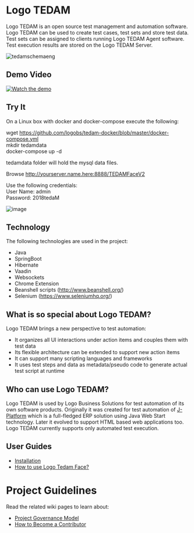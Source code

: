 # Logo TEDAM
Logo TEDAM is an open source test management and automation software. Logo TEDAM can be used to create test cases, test sets and store test data. Test sets can be assigned to clients running Logo TEDAM Agent software. Test execution results are stored on the Logo TEDAM Server. 

![tedamschemaeng](https://user-images.githubusercontent.com/44693634/48532853-1db52180-e8b3-11e8-8f12-45e7e858379c.png)

## Demo Video
[![Watch the demo](https://img.youtube.com/vi/eczwqyTae0A/maxresdefault.jpg)](https://youtu.be/eczwqyTae0A)

## Try It
On a Linux box with docker and docker-compose execute the following:<br>

 wget https://github.com/logobs/tedam-docker/blob/master/docker-compose.yml<br>
 mkdir tedamdata <br>
 docker-compose up -d <br>

tedamdata folder will hold the mysql data files.<br>

Browse http://yourserver.name.here:8888/TEDAMFaceV2<br>

Use the following credentials:<br>
User Name: admin<br>
Password: 2018tedaM<br>

![image](https://user-images.githubusercontent.com/11722394/55487415-b8ca5000-5636-11e9-99c3-5d394d2a490f.png)

## Technology
The following technologies are used in the project:

- Java 
- SpringBoot
- Hibernate
- Vaadin
- Websockets
- Chrome Extension
- Beanshell scripts (http://www.beanshell.org/)
- Selenium (https://www.seleniumhq.org/)

## What is so special about Logo TEDAM?
Logo TEDAM brings a new perspective to test automation:
- It organizes all UI interactions under action items and couples them with test data
- Its flexible architecture can be extended to support new action items
- It can support many scripting languages and frameworks
- It uses test steps and data as metadata/pseudo code to generate actual test script at runtime

## Who can use Logo TEDAM?
Logo TEDAM is used by Logo Business Solutions for test automation of its own software products. Originally it was created for test automation of [J-Platform](http://en.logo.com.tr/en/solutions/erp-solutions/j-platform) which is a full-fledged ERP solution using Java Web Start technology. Later it evolved to support HTML based web applications too. Logo TEDAM currently supports only automated test execution. 

## User Guides
- [Installation](https://github.com/logobs/tedam/wiki/Installation)
- [How to use Logo Tedam Face?](https://github.com/logobs/tedam-face)

# Project Guidelines
Read the related wiki pages to learn about:
- [Project Governance Model](https://github.com/logobs/tedam/wiki/Project-Governance-Model)
- [How to Become a Contributor](https://github.com/logobs/tedam/wiki/How-to-Become-a-Contributor)

